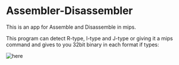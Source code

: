 # Assembler-Disassembler

This is an app for  Assemble  and Disassemble in mips.

This program can detect R-type, I-type and J-type or giving it a mips command and gives to you 32bit binary in each format if types:

![here](https://github.com/nawidadkhah/Assembler-Disassembler/blob/main/images/R-type.jpg?raw=true)
